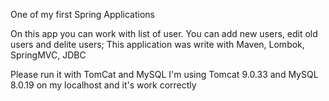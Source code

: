 One of my first Spring Applications

On this app you can work with list of user. You can add new users, edit old users and delite users; This application was write with Maven, Lombok, SpringMVC, JDBC

Please run it with TomCat and MySQL I'm using Tomcat 9.0.33 and MySQL 8.0.19 on my localhost and it's work correctly


